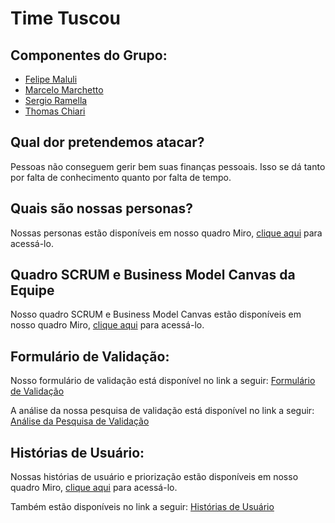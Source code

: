 # Time Tuscou

## Componentes do Grupo:
- <a href="https://github.com/FeMCDias">Felipe Maluli</a>
- <a href="https://github.com/marchettomarcelo">Marcelo Marchetto</a>
- <a href="https://github.com/st4pzz">Sergio Ramella</a>
- <a href="https://github.com/thomaschiari">Thomas Chiari</a>

## Qual dor pretendemos atacar?

Pessoas não conseguem gerir bem suas finanças pessoais. Isso se dá tanto por falta de conhecimento quanto por falta de tempo.

## Quais são nossas personas?

Nossas personas estão disponíveis em nosso quadro Miro, <a href="https://miro.com/app/board/uXjVPPf_Cn0=/?share_link_id=684503880772">clique aqui</a> para acessá-lo.

## Quadro SCRUM e Business Model Canvas da Equipe

Nosso quadro SCRUM e Business Model Canvas estão disponíveis em nosso quadro Miro, <a href="https://miro.com/app/board/uXjVPPf_Cn0=/?share_link_id=684503880772">clique aqui</a> para acessá-lo.

## Formulário de Validação: 

Nosso formulário de validação está disponível no link a seguir: <a href="https://forms.gle/LFK7nVBeYa9DpUxq6">Formulário de Validação</a>

A análise da nossa pesquisa de validação está disponível no link a seguir: <a href="https://docs.google.com/document/d/1K8RtLohKpCxTfn8mOgRvEnyryXs9KdRl094v5rHykDE/edit?usp=sharing">Análise da Pesquisa de Validação</a>

## Histórias de Usuário:

Nossas histórias de usuário e priorização estão disponíveis em nosso quadro Miro, <a href="https://miro.com/app/board/uXjVPPf_Cn0=/?share_link_id=684503880772">clique aqui</a> para acessá-lo.

Também estão disponíveis no link a seguir: <a href="https://docs.google.com/document/d/1S-5eT1Ek5PoYlLpjB808Q6wl9RJ9M3yQAw1VkiaOBJs/edit?usp=sharing">Histórias de Usuário</a>

